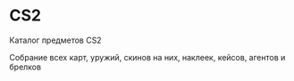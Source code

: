 # CS2
Каталог предметов CS2

Собрание всех карт, уружий, скинов на них, наклеек, кейсов, агентов и брелков
